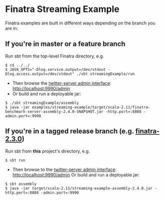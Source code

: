 # Finatra Streaming Example

Finatra examples are built in different ways depending on the branch you are in:

If you're in master or a feature branch
----------------------------------------------------------
Run sbt from the top-level Finatra directory, e.g.
```
$ cd ../../
$ JAVA_OPTS="-Dlog.service.output=/dev/stdout -Dlog.access.output=/dev/stdout" ./sbt streamingExample/run
```
* Then browse the [twitter-server admin interface](https://twitter.github.io/twitter-server/Features.html#admin-http-interface): [http://localhost:9990/admin](http://localhost:9990/admin)
* Or build and run a deployable jar:
```
$ ./sbt streamingExample/assembly
$ java -jar examples/streaming-example/target/scala-2.11/finatra-benchmark-server-assembly-2.4.0-SNAPSHOT.jar -http.port=:8888 -admin.port=:9990
```

If you're in a tagged release branch (e.g. [finatra-2.3.0](https://github.com/twitter/finatra/tree/finatra-2.3.0))
----------------------------------------------------------
Run sbt from **this** project's directory, e.g.
```
$ sbt run
```
* Then browse to the [twitter-server admin interface](https://twitter.github.io/twitter-server/Features.html#admin-http-interface): [http://localhost:9990/admin](http://localhost:9990/admin)
Or build and run a deployable jar:
```
$ sbt assembly
$ java -jar target/scala-2.11/streaming-example-assembly-2.4.0.jar -http.port=:8888 -admin.port=:9990
```
